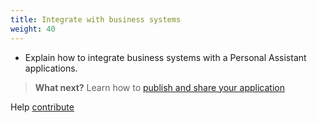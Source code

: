 ```yaml
---
title: Integrate with business systems
weight: 40
---
```

  * Explain how to integrate business systems with a Personal Assistant applications.
> **What next?** Learn how to [publish and share your application]({{site.baseurl}}/cognitive-application/publish-applications/)


Help [contribute]({{site.baseurl}}/contribute/contribute-doc/)
